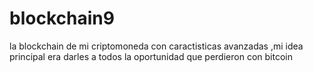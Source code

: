 # blockchain9
la blockchain de mi criptomoneda con caractisticas avanzadas ,mi idea principal era darles a todos la oportunidad que perdieron con bitcoin
